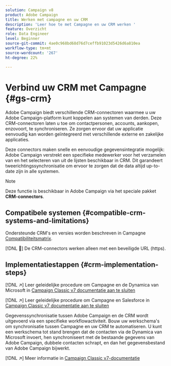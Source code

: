 ```yaml
---
solution: Campaign v8
product: Adobe Campaign
title: Werken met campagne en uw CRM
description: 'Leer hoe te met Campagne en uw CRM werken '
feature: Overzicht
role: Data Engineer
level: Beginner
source-git-commit: 4ae0c968bd68d76d7ceffb91023d5426d6a810ea
workflow-type: tm+mt
source-wordcount: '267'
ht-degree: 22%

---
```


# Verbind uw CRM met Campagne {#gs-crm}

Adobe Campaign biedt verschillende CRM-connectoren waarmee u uw Adobe Campaign-platform kunt koppelen aan systemen van derden. Deze CRM-connectoren laten u toe om contactpersonen, accounts, aankopen, enzovoort, te synchroniseren. Ze zorgen ervoor dat uw applicatie eenvoudig kan worden geïntegreerd met verschillende externe en zakelijke applicaties.

Deze connectors maken snelle en eenvoudige gegevensintegratie mogelijk: Adobe Campaign verstrekt een specifieke medewerker voor het verzamelen van en het selecteren van uit de lijsten beschikbaar in CRM. Dit garandeert tweerichtingssynchronisatie om ervoor te zorgen dat de data altijd up-to-date zijn in alle systemen.

>[!NOTE]
>
>Deze functie is beschikbaar in Adobe Campaign via het speciale pakket **CRM-connectors**.

## Compatibele systemen {#compatible-crm-systems-and-limitations}

Ondersteunde CRM&#39;s en versies worden beschreven in Campagne [Compatibiliteitsmatrix](../start/compatibility-matrix.md).

[!DNL :speech_balloon:] De CRM-connectors werken alleen met een beveiligde URL (https).

## Implementatiestappen {#crm-implementation-steps}

[!DNL :arrow_upper_right:] Leer geleidelijke procedure om Campagne en de Dynamica van Microsoft in  [Campaign Classic v7 documentatie aan te sluiten](https://experienceleague.adobe.com/docs/campaign-classic/using/getting-started/connectors/crm-connectors/crm-ms-dynamics.html?lang=en#microsoft-dynamics-implementation-steps)

[!DNL :arrow_upper_right:] Leer geleidelijke procedure om Campagne en Salesforce in  [Campaign Classic v7 documentatie aan te sluiten](https://experienceleague.adobe.com/docs/campaign-classic/using/getting-started/connectors/crm-connectors/crm-sfdc.html?lang=en#getting-started)


Gegevenssynchronisatie tussen Adobe Campaign en de CRM wordt uitgevoerd via een specifieke workflowactiviteit. Bouw uw werkschema&#39;s om synchronisatie tussen Campagne en uw CRM te automatiseren. U kunt een werkschema tot stand brengen dat de contacten via de Dynamica van Microsoft invoert, hen synchroniseert met de bestaande gegevens van Adobe Campaign, dubbele contacten schrapt, en dan het gegevensbestand van Adobe Campaign bijwerkt.

[!DNL :arrow_upper_right:] Meer informatie in  [Campaign Classic v7-documentatie](https://experienceleague.adobe.com/docs/campaign-classic/using/getting-started/connectors/crm-connectors/crm-data-sync.html?lang=en#getting-started)

